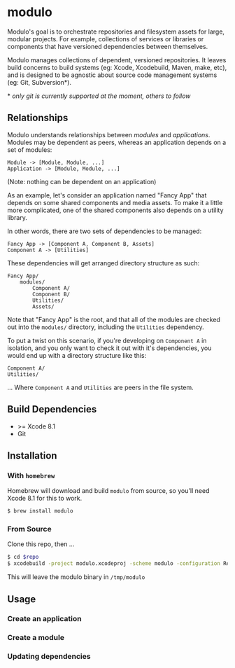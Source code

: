 # modulo

Modulo's goal is to orchestrate repositories and filesystem assets for large, modular projects. For example, collections of services or libraries or components that have versioned dependencies between themselves.

Modulo manages collections of dependent, versioned repositories. It leaves build concerns to build systems (eg: Xcode, Xcodebuild, Maven, make, etc), and is designed to be agnostic about source code management systems (eg: Git, Subversion\*).

\* _only git is currently supported at the moment, others to follow_

## Relationships

Modulo understands relationships between _modules_ and _applications_. Modules may be dependent as peers, whereas an application depends on a set of modules:

```
Module -> [Module, Module, ...]
Application -> [Module, Module, ...]
```

(Note: nothing can be dependent on an application)

As an example, let's consider an application named "Fancy App" that depends on some shared components and media assets. To make it a little more complicated, one of the shared components also depends on a utility library.

In other words, there are two sets of dependencies to be managed:

```
Fancy App -> [Component A, Component B, Assets]
Component A -> [Utilities]
```

These dependencies will get arranged directory structure as such:

```
Fancy App/
    modules/
        Component A/
        Component B/
        Utilities/
        Assets/
```

Note that "Fancy App" is the root, and that all of the modules are checked out into the `modules/` directory, including the `Utilities` dependency.

To put a twist on this scenario, if you're developing on `Component A` in isolation, and you only want to check it out with it's dependencies, you would end up with a directory structure like this:

```
Component A/
Utilities/
```

... Where `Component A` and `Utilities` are peers in the file system.

## Build Dependencies

* \>= Xcode 8.1
* Git

## Installation

### With `homebrew`

Homebrew will download and build `modulo` from source, so you'll need Xcode 8.1 for this to work.

```bash
$ brew install modulo
```

### From Source

Clone this repo, then ...

```bash
$ cd $repo
$ xcodebuild -project modulo.xcodeproj -scheme modulo -configuration Release SYMROOT=build
```

This will leave the modulo binary in `/tmp/modulo`

## Usage

### Create an application



### Create a module

### Updating dependencies
